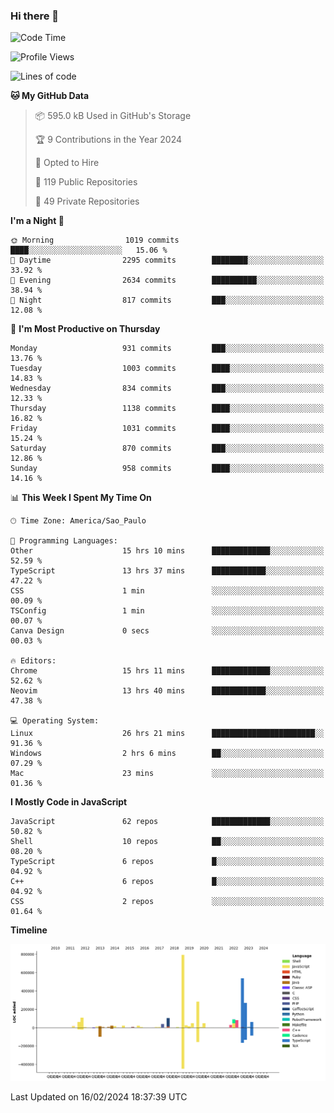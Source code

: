 ### Hi there 👋

<!--START_SECTION:waka-->
![Code Time](http://img.shields.io/badge/Code%20Time-5%2C632%20hrs%2055%20mins-blue)

![Profile Views](http://img.shields.io/badge/Profile%20Views-3-blue)

![Lines of code](https://img.shields.io/badge/From%20Hello%20World%20I%27ve%20Written-2.8%20million%20lines%20of%20code-blue)

**🐱 My GitHub Data** 

> 📦 595.0 kB Used in GitHub's Storage 
 > 
> 🏆 9 Contributions in the Year 2024
 > 
> 💼 Opted to Hire
 > 
> 📜 119 Public Repositories 
 > 
> 🔑 49 Private Repositories 
 > 
**I'm a Night 🦉** 

```text
🌞 Morning                1019 commits        ████░░░░░░░░░░░░░░░░░░░░░   15.06 % 
🌆 Daytime                2295 commits        ████████░░░░░░░░░░░░░░░░░   33.92 % 
🌃 Evening                2634 commits        ██████████░░░░░░░░░░░░░░░   38.94 % 
🌙 Night                  817 commits         ███░░░░░░░░░░░░░░░░░░░░░░   12.08 % 
```
📅 **I'm Most Productive on Thursday** 

```text
Monday                   931 commits         ███░░░░░░░░░░░░░░░░░░░░░░   13.76 % 
Tuesday                  1003 commits        ████░░░░░░░░░░░░░░░░░░░░░   14.83 % 
Wednesday                834 commits         ███░░░░░░░░░░░░░░░░░░░░░░   12.33 % 
Thursday                 1138 commits        ████░░░░░░░░░░░░░░░░░░░░░   16.82 % 
Friday                   1031 commits        ████░░░░░░░░░░░░░░░░░░░░░   15.24 % 
Saturday                 870 commits         ███░░░░░░░░░░░░░░░░░░░░░░   12.86 % 
Sunday                   958 commits         ████░░░░░░░░░░░░░░░░░░░░░   14.16 % 
```


📊 **This Week I Spent My Time On** 

```text
🕑︎ Time Zone: America/Sao_Paulo

💬 Programming Languages: 
Other                    15 hrs 10 mins      █████████████░░░░░░░░░░░░   52.59 % 
TypeScript               13 hrs 37 mins      ████████████░░░░░░░░░░░░░   47.22 % 
CSS                      1 min               ░░░░░░░░░░░░░░░░░░░░░░░░░   00.09 % 
TSConfig                 1 min               ░░░░░░░░░░░░░░░░░░░░░░░░░   00.07 % 
Canva Design             0 secs              ░░░░░░░░░░░░░░░░░░░░░░░░░   00.03 % 

🔥 Editors: 
Chrome                   15 hrs 11 mins      █████████████░░░░░░░░░░░░   52.62 % 
Neovim                   13 hrs 40 mins      ████████████░░░░░░░░░░░░░   47.38 % 

💻 Operating System: 
Linux                    26 hrs 21 mins      ███████████████████████░░   91.36 % 
Windows                  2 hrs 6 mins        ██░░░░░░░░░░░░░░░░░░░░░░░   07.29 % 
Mac                      23 mins             ░░░░░░░░░░░░░░░░░░░░░░░░░   01.36 % 
```

**I Mostly Code in JavaScript** 

```text
JavaScript               62 repos            █████████████░░░░░░░░░░░░   50.82 % 
Shell                    10 repos            ██░░░░░░░░░░░░░░░░░░░░░░░   08.20 % 
TypeScript               6 repos             █░░░░░░░░░░░░░░░░░░░░░░░░   04.92 % 
C++                      6 repos             █░░░░░░░░░░░░░░░░░░░░░░░░   04.92 % 
CSS                      2 repos             ░░░░░░░░░░░░░░░░░░░░░░░░░   01.64 % 
```



**Timeline**

![Lines of Code chart](https://raw.githubusercontent.com/jampow/jampow/master/assets/bar_graph.png)


 Last Updated on 16/02/2024 18:37:39 UTC
<!--END_SECTION:waka-->
